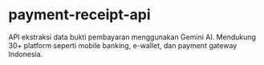 # payment-receipt-api
API ekstraksi data bukti pembayaran menggunakan Gemini AI. Mendukung 30+ platform seperti mobile banking, e-wallet, dan payment gateway Indonesia.
